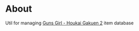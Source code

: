 # About
Util for managing [Guns Girl - Houkai Gakuen 2](https://houkai2nd.miraheze.org/wiki/Houkai_Gakuen_2_Wiki) item database